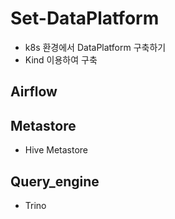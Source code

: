 # Set-DataPlatform
* k8s 환경에서 DataPlatform 구축하기
* Kind 이용하여 구축
## Airflow
## Metastore
* Hive Metastore
## Query_engine
* Trino